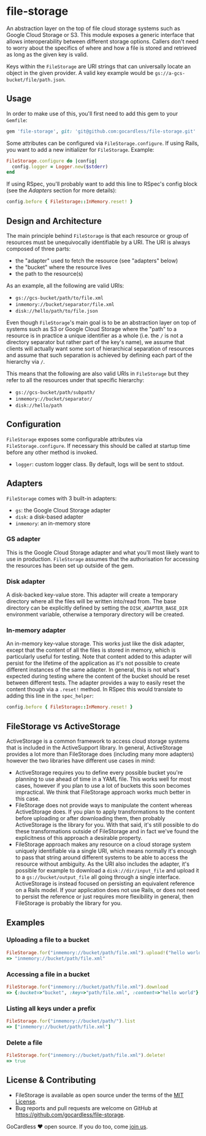 # file-storage

An abstraction layer on the top of file cloud storage systems such as Google Cloud
Storage or S3. This module exposes a generic interface that allows interoperability
between different storage options. Callers don't need to worry about the specifics
of where and how a file is stored and retrieved as long as the given key is valid.

Keys within the `FileStorage` are URI strings that can universally locate an object
in the given provider. A valid key example would be
`gs://a-gcs-bucket/file/path.json`.

## Usage
In order to make use of this, you'll first need to add this gem to your `Gemfile`:

```ruby
gem 'file-storage', git: 'git@github.com:gocardless/file-storage.git'
```

Some attributes can be configured via `FileStorage.configure`. If using Rails, you want to
add a new initializer for `FileStorage`. Example:

```ruby
FileStorage.configure do |config|
  config.logger = Logger.new($stderr)
end
```

If using RSpec, you'll probably want to add this line to RSpec's config block (see
the *Adapters* section for more details):

```ruby
config.before { FileStorage::InMemory.reset! }
```

## Design and Architecture
The main principle behind `FileStorage` is that each resource or group of resources must
be unequivocally identifiable by a URI. The URI is always composed of three parts:

- the "adapter" used to fetch the resource (see "adapters" below)
- the "bucket" where the resource lives
- the path to the resource(s)

As an example, all the following are valid URIs:

- `gs://gcs-bucket/path/to/file.xml`
- `inmemory://bucket/separator/file.xml`
- `disk://hello/path/to/file.json`

Even though `FileStorage`'s main goal is to be an abstraction layer on top of systems such
as S3 or Google Cloud Storage where the "path" to a resource is in practice a unique
identifier as a whole (i.e. the `/` is not a directory separator but rather part of the
key's name), we assume that clients will actually want some sort of hierarchical
separation of resources and assume that such separation is achieved by defining each
part of the hierarchy via `/`.

This means that the following are also valid URIs in `FileStorage` but they refer to
all the resources under that specific hierarchy:

- `gs://gcs-bucket/path/subpath/`
- `inmemory://bucket/separator/`
- `disk://hello/path`

## Configuration
`FileStorage` exposes some configurable attributes via `FileStorage.configure`. If
necessary this should be called at startup time before any other method is invoked.

- `logger`: custom logger class. By default, logs will be sent to stdout.

## Adapters

`FileStorage` comes with 3 built-in adapters:

- `gs`: the Google Cloud Storage adapter
- `disk`: a disk-based adapter
- `inmemory`: an in-memory store

### GS adapter
This is the Google Cloud Storage adapter and what you'll most likely want to use in
production. `FileStorage` assumes that the authorisation for accessing the resources
has been set up outside of the gem.


### Disk adapter
A disk-backed key-value store. This adapter will create a temporary directory where
all the files will be written into/read from. The base directory can be explicitly
defined by setting the `DISK_ADAPTER_BASE_DIR` environment variable, otherwise a temporary
directory will be created.


### In-memory adapter
An in-memory key-value storage. This works just like the disk adapter, except that
the content of all the files is stored in memory, which is particularly useful for
testing. Note that content added to this adapter will persist for the lifetime of
the application as it's not possible to create different instances of the same adapter.
In general, this is not what's expected during testing where the content of the bucket
should be reset between different tests. The adapter provides a way to easily reset the
content though via a `.reset!` method. In RSpec this would translate to adding this line
in the `spec_helper`:

```ruby
config.before { FileStorage::InMemory.reset! }
```

## FileStorage vs ActiveStorage

ActiveStorage is a common framework to access cloud storage systems that is included in
the ActiveSupport library. In general, ActiveStorage provides a lot more than FileStorage
does (including many more adapters) however the two libraries have different use cases
in mind:

- ActiveStorage requires you to define every possible bucket you're planning to use
  ahead of time in a YAML file. This works well for most cases, however if you plan to
  use a lot of buckets this soon becomes impractical. We think that FileStorage approach
  works much better in this case.
- FileStorage does not provide ways to manipulate the content whereas ActiveStorage does.
  If you plan to apply transformations to the content before uploading or after
  downloading them, then probably ActiveStorage is the library for you. With that said,
  it's still possible to do these transformations outside of FileStorage and in fact we've
  found the explicitness of this approach a desirable property.
- FileStorage approach makes any resource on a cloud storage system uniquely identifiable
  via a single URI, which means normally it's enough to pass that string around different
  systems to be able to access the resource without ambiguity. As the URI also includes
  the adapter, it's possible for example to download a `disk://dir/input_file` and
  upload it to a `gs://bucket/output_file` all going through a single interface.
  ActiveStorage is instead focused on persisting an equivalent reference on a Rails model.
  If your application does not use Rails, or does not need to persist the reference or
  just requires more flexibility in general, then FileStorage is probably the library for
  you.


## Examples

### Uploading a file to a bucket
```ruby
FileStorage.for("inmemory://bucket/path/file.xml").upload!("hello world")
=> "inmemory://bucket/path/file.xml"
```

### Accessing a file in a bucket
```ruby
FileStorage.for("inmemory://bucket/path/file.xml").download
=> {:bucket=>"bucket", :key=>"path/file.xml", :content=>"hello world"}
```

### Listing all keys under a prefix
```ruby
FileStorage.for("inmemory://bucket/path/").list
=> ["inmemory://bucket/path/file.xml"]
```

### Delete a file
```ruby
FileStorage.for("inmemory://bucket/path/file.xml").delete!
=> true
```

## License & Contributing

* FileStorage is available as open source under the terms of the [MIT License](http://opensource.org/licenses/MIT).
* Bug reports and pull requests are welcome on GitHub at https://github.com/gocardless/file-storage.

GoCardless ♥ open source. If you do too, come [join us](https://gocardless.com/about/jobs).
